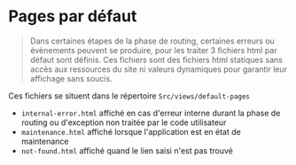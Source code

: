 # Pages par défaut

> Dans certaines étapes de la phase de routing, certaines erreurs ou évènements peuvent se produire, pour les traiter 3 fichiers html par défaut sont définis. Ces fichiers sont des fichiers html statiques sans accès aux ressources du site ni valeurs dynamiques pour garantir leur affichage sans soucis. 

Ces fichiers se situent dans le répertoire <code>Src/views/default-pages</code>

- <code>internal-error.html</code> affiché en cas d'erreur interne durant la phase de routing ou d'exception non traitée par le code utilisateur
- <code>maintenance.html</code> affiché lorsque l'application est en état de maintenance
- <code>not-found.html</code> affiché quand le lien saisi n'est pas trouvé